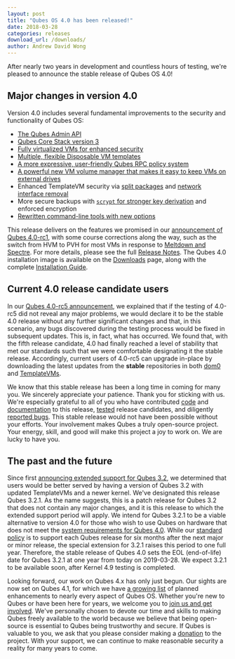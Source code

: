 ```yaml
---
layout: post
title: "Qubes OS 4.0 has been released!"
date: 2018-03-28
categories: releases
download_url: /downloads/
author: Andrew David Wong
---
```


After nearly two years in development and countless hours of testing,
we're pleased to announce the stable release of Qubes OS 4.0!

Major changes in version 4.0
----------------------------

Version 4.0 includes several fundamental improvements to the security
and functionality of Qubes OS:

 * [The Qubes Admin API][admin-api]
 * [Qubes Core Stack version 3][core3]
 * [Fully virtualized VMs for enhanced security][qsb-37]
 * [Multiple, flexible Disposable VM templates][dispvm]
 * [A more expressive, user-friendly Qubes RPC policy
   system][qrexec-doc]
 * [A powerful new VM volume manager that makes it easy to keep VMs on
   external drives][storage]
 * Enhanced TemplateVM security via [split packages] and [network
   interface removal][qrexec-proxy]
 * More secure backups with [`scrypt` for stronger key
   derivation][backup4] and enforced encryption
 * [Rewritten command-line tools with new options][4.0-cli]

This release delivers on the features we promised in our [announcement
of Qubes 4.0-rc1][4.0-rc1], with some course corrections along the way,
such as the switch from HVM to PVH for most VMs in response to [Meltdown
and Spectre][qsb-37].  For more details, please see the full [Release
Notes].  The Qubes 4.0 installation image is available on the
[Downloads] page, along with the complete [Installation Guide].

Current 4.0 release candidate users
-----------------------------------

In our [Qubes 4.0-rc5 announcement][4.0-rc5], we explained that if the
testing of 4.0-rc5 did not reveal any major problems, we would declare
it to be the stable 4.0 release without any further significant changes
and that, in this scenario, any bugs discovered during the testing
process would be fixed in subsequent updates. This is, in fact, what has
occurred.  We found that, with the fifth release candidate, 4.0 had
finally reached a level of stability that met our standards such that we
were comfortable designating it the stable release. Accordingly, current
users of 4.0-rc5 can upgrade in-place by downloading the latest updates
from the **stable** repositories in both [dom0] and [TemplateVMs].

We know that this stable release has been a long time in coming for many
you.  We sincerely appreciate your patience. Thank you for sticking with
us.  We're especially grateful to all of you who have contributed [code]
and [documentation] to this release, [tested] release candidates, and
diligently [reported bugs]. This stable release would not have been
possible without your efforts. Your involvement makes Qubes a truly
open-source project. Your energy, skill, and good will make this project
a joy to work on. We are lucky to have you.

The past and the future
-----------------------

Since first [announcing extended support for Qubes 3.2][3.2-extended],
we determined that users would be better served by having a version of
Qubes 3.2 with updated TemplateVMs and a newer kernel. We've designated
this release Qubes 3.2.1. As the name suggests, this is a patch release
for Qubes 3.2 that does not contain any major changes, and it is this
release to which the extended support period will apply. We intend for
Qubes 3.2.1 to be a viable alternative to version 4.0 for those who wish
to use Qubes on hardware that does not meet the [system requirements for
Qubes 4.0][4.x-sysreq]. While our [standard policy][qubes-ver] is to
support each Qubes release for six months after the next major or minor
release, the special extension for 3.2.1 raises this period to one full
year. Therefore, the stable release of Qubes 4.0 sets the EOL
(end-of-life) date for Qubes 3.2.1 at one year from today on 2019-03-28.
We expect 3.2.1 to be available soon, after Kernel 4.9 testing is
completed.

Looking forward, our work on Qubes 4.x has only just begun. Our sights
are now set on Qubes 4.1, for which we have [a growing
list][4.1-enhancements] of planned enhancements to nearly every aspect
of Qubes OS. Whether you're new to Qubes or have been here for years, we
welcome you to [join us and get involved][contributing]. We've
personally chosen to devote our time and skills to making Qubes freely
available to the world because we believe that being open-source is
essential to Qubes being trustworthy and secure. If Qubes is valuable to
you, we ask that you please consider making a [donation] to the project.
With your support, we can continue to make reasonable security a reality
for many years to come.


[admin-api]: /news/2017/06/27/qubes-admin-api/
[core3]: /news/2017/10/03/core3/
[dispvm]: https://github.com/QubesOS/qubes-issues/issues/2253
[qrexec-doc]: /doc/qrexec/
[4.0-rc1]: /news/2017/07/31/qubes-40-rc1/
[storage]: https://github.com/QubesOS/qubes-issues/issues/1842
[split packages]: https://github.com/QubesOS/qubes-issues/issues/2771
[qrexec-proxy]: https://github.com/QubesOS/qubes-issues/issues/1854
[backup4]: /doc/backup-emergency-restore-v4/
[4.0-cli]: /doc/tools/4.0/
[qsb-37]: https://github.com/QubesOS/qubes-secpack/blob/master/QSBs/qsb-037-2018.txt
[Release Notes]: /doc/releases/4.0/release-notes/
[Downloads]: /downloads/
[Installation Guide]: /doc/installation-guide/
[4.0-rc5]: /news/2018/03/06/qubes-40-rc5/
[dom0]: /doc/how-to-install-software-in-dom0/
[TemplateVMs]: /doc/how-to-install-software/
[code]: https://qubes-doc-rst.readthedocs.io/en/latest/introduction/contributing.html#contributing-code
[documentation]: /doc/how-to-edit-the-documentation/
[tested]: /doc/testing/
[reported bugs]: /doc/issue-tracking/
[3.2-extended]: /news/2016/09/02/4-0-minimum-requirements-3-2-extended-support/#extended-support-for-qubes-os-32
[qubes-ver]: https://qubes-doc-rst.readthedocs.io/en/latest/user/downloading-installing-upgrading/supported-releases.html#qubes-os
[4.x-sysreq]: /doc/system-requirements/
[4.1-enhancements]: https://github.com/QubesOS/qubes-issues/issues?q=is%3Aopen+is%3Aissue+milestone%3A%22Release+4.1%22+label%3Aenhancement
[contributing]: /doc/contributing/
[donation]: /donate/
